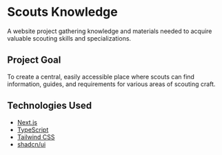# Scouts Knowledge

A website project gathering knowledge and materials needed to acquire valuable scouting skills and specializations.

## Project Goal

To create a central, easily accessible place where scouts can find information, guides, and requirements for various areas of scouting craft.

## Technologies Used

*   [Next.js](https://nextjs.org/)
*   [TypeScript](https://www.typescriptlang.org/)
*   [Tailwind CSS](https://tailwindcss.com/)
*   [shadcn/ui](https://ui.shadcn.com/)
